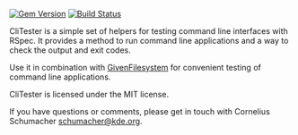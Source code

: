 [![Gem Version](https://badge.fury.io/rb/cli_tester.svg)](http://badge.fury.io/rb/cli_tester)
[![Build Status](https://travis-ci.org/cornelius/cli_tester.svg?branch=master)](https://travis-ci.org/cornelius/cli_tester)

CliTester is a simple set of helpers for testing command line interfaces with
RSpec. It provides a method to run command line applications and a way to check
the output and exit codes.

Use it in combination with
[GivenFilesystem](https://github.com/cornelius/given_filesystem) for convenient
testing of command line applications.

CliTester is licensed under the MIT license.

If you have questions or comments, please get in touch with Cornelius Schumacher
<schumacher@kde.org>.
